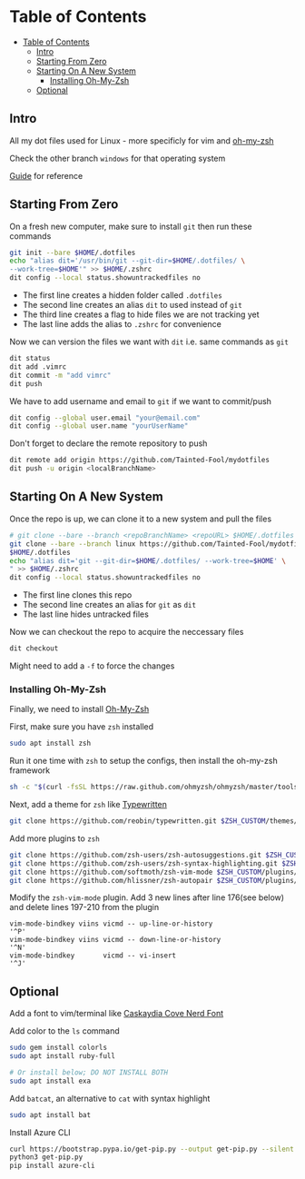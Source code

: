 # Table of Contents

- [Table of Contents](#table-of-contents)
  - [Intro](#intro)
  - [Starting From Zero](#starting-from-zero)
  - [Starting On A New System](#starting-on-a-new-system)
    - [Installing Oh-My-Zsh](#installing-oh-my-zsh)
  - [Optional](#optional)

## Intro

All my dot files used for Linux - more specificly for vim and [oh-my-zsh](#installing-oh-my-zsh)

Check the other branch `windows` for that operating system

[Guide](https://www.atlassian.com/git/tutorials/dotfiles) for reference

## Starting From Zero

On a fresh new computer, make sure to install `git` then run these commands

```Bash
git init --bare $HOME/.dotfiles
echo "alias dit='/usr/bin/git --git-dir=$HOME/.dotfiles/ \
--work-tree=$HOME'" >> $HOME/.zshrc
dit config --local status.showuntrackedfiles no
```

- The first line creates a hidden folder called `.dotfiles`
- The second line creates an alias `dit` to used instead of `git`
- The third line creates a flag to hide files we are not tracking yet
- The last line adds the alias to `.zshrc` for convenience

Now we can version the files we want with `dit` i.e. same commands as `git`

```Bash
dit status
dit add .vimrc
dit commit -m "add vimrc"
dit push
```

We have to add username and email to `git` if we want to commit/push

```Bash
dit config --global user.email "your@email.com"
dit config --global user.name "yourUserName"
```

Don't forget to declare the remote repository to push

```Bash
dit remote add origin https://github.com/Tainted-Fool/mydotfiles
dit push -u origin <localBranchName>
```

## Starting On A New System

Once the repo is up, we can clone it to a new system and pull the files

```Bash
# git clone --bare --branch <repoBranchName> <repoURL> $HOME/.dotfiles 
git clone --bare --branch linux https://github.com/Tainted-Fool/mydotfiles \
$HOME/.dotfiles 
echo "alias dit='git --git-dir=$HOME/.dotfiles/ --work-tree=$HOME' \
" >> $HOME/.zshrc
dit config --local status.showuntrackedfiles no
```

- The first line clones this repo
- The second line creates an alias for `git` as `dit`
- The last line hides untracked files

Now we can checkout the repo to acquire the neccessary files

```Bash
dit checkout
```

Might need to add a `-f` to force the changes

### Installing Oh-My-Zsh

Finally, we need to install [Oh-My-Zsh](https://ohmyz.sh/)

First, make sure you have `zsh` installed

```Bash
sudo apt install zsh
```

Run it one time with `zsh` to setup the configs, then install the oh-my-zsh framework

```Bash
sh -c "$(curl -fsSL https://raw.github.com/ohmyzsh/ohmyzsh/master/tools/install.sh)"
```

Next, add a theme for `zsh` like [Typewritten](https://github.com/reobin/typewritten)

```Bash
git clone https://github.com/reobin/typewritten.git $ZSH_CUSTOM/themes/typewritten
```

Add more plugins to `zsh`

```Bash
git clone https://github.com/zsh-users/zsh-autosuggestions.git $ZSH_CUSTOM/plugins/zsh-autosuggestions
git clone https://github.com/zsh-users/zsh-syntax-highlighting.git $ZSH_CUSTOM/plugins/zsh-syntax-highlighting
git clone https://github.com/softmoth/zsh-vim-mode $ZSH_CUSTOM/plugins/zsh-vim-mode
git clone https://github.com/hlissner/zsh-autopair $ZSH_CUSTOM/plugins/zsh-autopair
```

Modify the `zsh-vim-mode` plugin. Add 3 new lines after line 176(see below) and
delete lines 197-210 from the plugin

```vim
vim-mode-bindkey viins vicmd -- up-line-or-history                 '^P'
vim-mode-bindkey viins vicmd -- down-line-or-history               '^N'
vim-mode-bindkey       vicmd -- vi-insert                          '^J'
```

## Optional

Add a font to vim/terminal like [Caskaydia Cove Nerd Font](https://www.nerdfonts.com/font-downloads)

Add color to the `ls` command

```Bash
sudo gem install colorls
sudo apt install ruby-full

# Or install below; DO NOT INSTALL BOTH
sudo apt install exa
```

Add `batcat`, an alternative to `cat` with syntax highlight

```Bash
sudo apt install bat
```

Install Azure CLI

```Bash
curl https://bootstrap.pypa.io/get-pip.py --output get-pip.py --silent
python3 get-pip.py
pip install azure-cli
```
